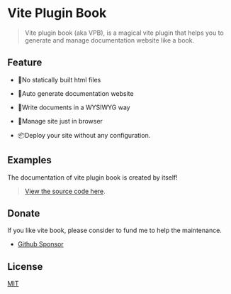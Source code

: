# Vite Plugin Book

> Vite plugin book (aka VPB), is a magical vite plugin that helps you to generate and manage documentation website like a book.

## Feature

-   📓No statically built html files

-   🛫Auto generate documentation website

-   🍼Write documents in a WYSIWYG way

-   🧰Manage site just in browser

-   📦Deploy your site without any configuration.

## Examples

The documentation of vite plugin book is created by itself!

> [View the source code here](https://github.com/Saul-Mirone/vite-plugin-book/tree/main/gh-pages).

## Donate

If you like vite book, please consider to fund me to help the maintenance.

-   [Github Sponsor](https://github.com/sponsors/Saul-Mirone)

## License

[MIT](https://github.com/Saul-Mirone/vite-plugin-book/blob/main/LICENSE)
